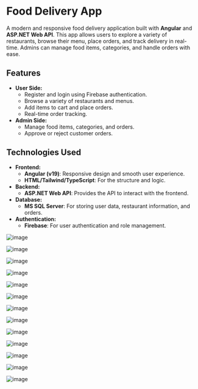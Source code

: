 # Food Delivery App

A modern and responsive food delivery application built with **Angular** and **ASP.NET Web API**. This app allows users to explore a variety of restaurants, browse their menu, place orders, and track delivery in real-time. Admins can manage food items, categories, and handle orders with ease.

## Features
- **User Side:**
  - Register and login using Firebase authentication.
  - Browse a variety of restaurants and menus.
  - Add items to cart and place orders.
  - Real-time order tracking.
- **Admin Side:**
  - Manage food items, categories, and orders.
  - Approve or reject customer orders.
  
## Technologies Used
- **Frontend:**
  - **Angular (v19)**: Responsive design and smooth user experience.
  - **HTML/Tailwind/TypeScript**: For the structure and logic.
- **Backend:**
  - **ASP.NET Web API**: Provides the API to interact with the frontend.
- **Database:**
  - **MS SQL Server**: For storing user data, restaurant information, and orders.
- **Authentication:**
  - **Firebase**: For user authentication and role management.

![image](https://github.com/user-attachments/assets/9a809bfd-1f48-4138-b80a-bc981b963ef7)

![image](https://github.com/user-attachments/assets/952aa5a9-54d9-4b23-bacd-10963de89f1b)

![image](https://github.com/user-attachments/assets/ccbf0f18-8ea2-4685-b30a-a0143180915b)

![image](https://github.com/user-attachments/assets/d5ee8689-158d-4b92-91e8-054700aa190d)

![image](https://github.com/user-attachments/assets/40bedddf-76f1-4ce9-be35-58cbdaf6080d)

![image](https://github.com/user-attachments/assets/ae79c3e0-83ab-4c43-b710-05ae92917b06)

![image](https://github.com/user-attachments/assets/e805e6b1-b0c9-4ad1-bec6-48986edb80d1)

![image](https://github.com/user-attachments/assets/46d5be8d-e25e-4130-9cfd-00155ab5ebed)

![image](https://github.com/user-attachments/assets/735f8aa3-7b24-4404-9383-c0d80c49052c)

![image](https://github.com/user-attachments/assets/08f61f92-3770-4df9-9f59-4be4e72bad80)

![image](https://github.com/user-attachments/assets/0cc18d53-43c9-4903-a475-ae82e983e9ba)

![image](https://github.com/user-attachments/assets/835b47ca-a124-4a26-a228-3c0c3832e2f5)

![image](https://github.com/user-attachments/assets/1c341705-cf15-4116-91ba-52a1c24cd63e)




